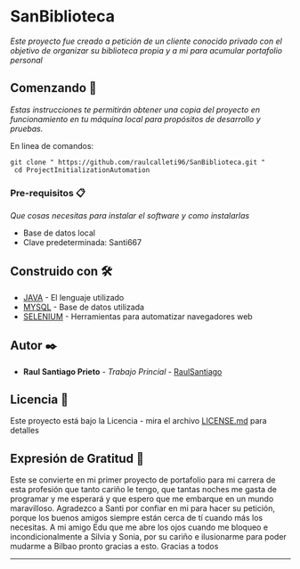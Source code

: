 # SanBiblioteca

_Este proyecto fue creado a petición de un cliente conocido privado con el objetivo de organizar su biblioteca propia y a mi para acumular portafolio personal_

## Comenzando 🚀

_Estas instrucciones te permitirán obtener una copia del proyecto en funcionamiento en tu máquina local para propósitos de desarrollo y pruebas._

En linea de comandos:
```
git clone " https://github.com/raulcalleti96/SanBiblioteca.git "
 cd ProjectInitializationAutomation
```


### Pre-requisitos 📋

_Que cosas necesitas para instalar el software y como instalarlas_

* Base de datos local
* Clave predeterminada: Santi667


## Construido con 🛠️

* [JAVA](https://www.java.com) - El lenguaje utilizado
* [MYSQL](https://www.mysql.com/) - Base de datos utilizada
* [SELENIUM](https://www.selenium.dev/) - Herramientas para automatizar navegadores web


## Autor ✒️

* **Raul Santiago Prieto** - *Trabajo Princial* - [RaulSantiago](https://github.com/raulcalleti96)

## Licencia 📄

Este proyecto está bajo la Licencia  - mira el archivo [LICENSE.md](LICENSE.md) para detalles

## Expresión de Gratitud 🎁

Este se convierte en mi primer proyecto de portafolio para mi carrera de esta profesión que tanto cariño le tengo, que tantas noches me gasta de programar y me esperará y que espero que me embarque en un mundo maravilloso. Agradezco a Santi por confiar en mi para hacer su petición, porque los buenos amigos siempre están cerca de tí cuando más los necesitas. A mi amigo Edu que me abre los ojos cuando me bloqueo e incondicionalmente a Silvia y Sonia, por su cariño e ilusionarme para poder mudarme a Bilbao pronto gracias a esto. Gracias a todos

---
